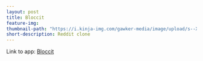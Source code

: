 ```yaml
---
layout: post
title: Bloccit
feature-img:
thumbnail-path: "https://i.kinja-img.com/gawker-media/image/upload/s--X-PnQthV--/c_scale,fl_progressive,q_80,w_800/ytzaorwdu0e7byvs7zmn.jpg"
short-description: Reddit clone
---
```


Link to app: <a href="https://pure-reef-70329.herokuapp.com/">Bloccit</a>
